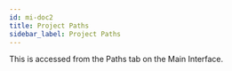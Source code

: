 ```yaml
---
id: mi-doc2
title: Project Paths
sidebar_label: Project Paths
---
```


This is accessed from the Paths tab on the Main Interface.

